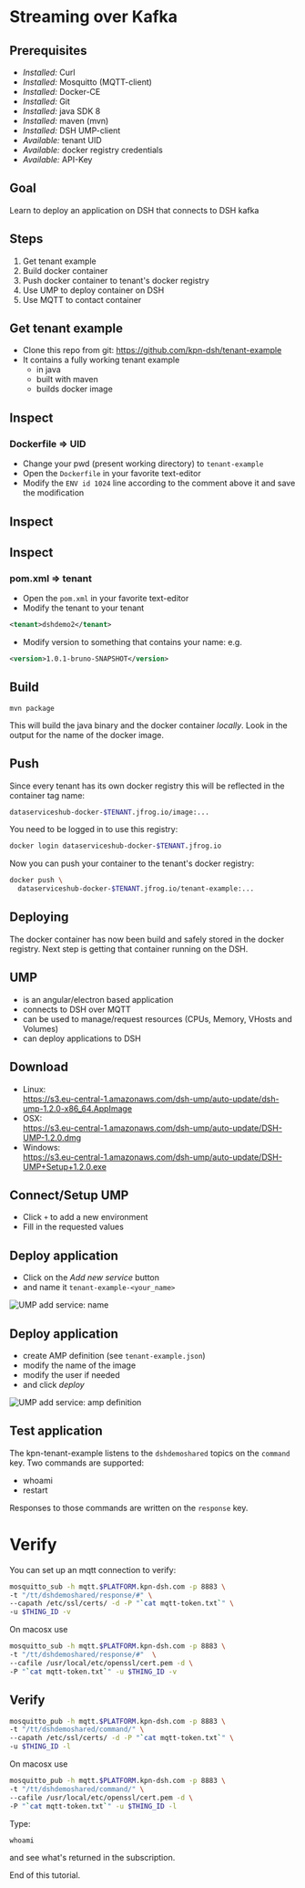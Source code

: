 <!-- .slide: data-background="./images/below.jpg" --> 
# Streaming over Kafka

<!--s-->
<!-- .slide: data-background="./images/fish.jpg" --> 
## Prerequisites
- _Installed:_ Curl
- _Installed:_ Mosquitto (MQTT-client)
- _Installed:_ Docker-CE
- _Installed:_ Git
- _Installed:_ java SDK 8
- _Installed:_ maven (mvn) 
- _Installed:_ DSH UMP-client
- _Available:_ tenant UID
- _Available:_ docker registry credentials
- _Available:_ API-Key

<!--s-->
<!-- .slide: data-background="./images/star.jpg" --> 
## Goal 

Learn to deploy an application on DSH that connects to DSH kafka

<!--s-->
<!-- .slide: data-background="./images/star.jpg" --> 
## Steps

1. Get tenant example
2. Build docker container
3. Push docker container to tenant's docker registry
4. Use UMP to deploy container on DSH
5. Use MQTT to contact container

<!--s-->
<!-- .slide: data-background="./images/jelly.jpg" --> 
## Get tenant example
- Clone this repo from git: https://github.com/kpn-dsh/tenant-example
- It contains a fully working tenant example
  - in java
  - built with maven
  - builds docker image

<!--s-->
<!-- .slide: data-background="./images/jelly.jpg" --> 
## Inspect
### Dockerfile => UID

- Change your pwd (present working directory) to `tenant-example`
- Open the `Dockerfile` in your favorite text-editor
- Modify the `ENV id 1024` line according to the comment above it and save the
  modification

<!--s-->
<!-- .slide: data-background="./images/jelly.jpg" --> 
## Inspect
## Inspect
### pom.xml => tenant 
- Open the `pom.xml` in your favorite text-editor
- Modify the tenant to your tenant
```xml
<tenant>dshdemo2</tenant>
```
- Modify version to something that contains your name: e.g.
```xml
<version>1.0.1-bruno-SNAPSHOT</version> 
```

<!--s-->
<!-- .slide: data-background="./images/jelly2.jpg" --> 
## Build
```
mvn package
```
This will build the java binary and the docker container _locally_. Look in the
output for the name of the docker image.

<!--s-->
<!-- .slide: data-background="./images/jelly2.jpg" --> 
## Push
Since every tenant has its own docker registry this will be reflected in the
container tag name:
```bash
dataserviceshub-docker-$TENANT.jfrog.io/image:...
```
You need to be logged in to use this registry:
```bash
docker login dataserviceshub-docker-$TENANT.jfrog.io
```
Now you can push your container to the tenant's docker registry:

```bash
docker push \
  dataserviceshub-docker-$TENANT.jfrog.io/tenant-example:...
```

<!--s-->
<!-- .slide: data-background="./images/jelly2.jpg" --> 
## Deploying
The docker container has now been build and safely stored in the docker
registry. Next step is getting that container running on the DSH.
<!--s-->
<!-- .slide: data-background="./images/jelly3.jpg" --> 
## UMP
- is an angular/electron based application 
- connects to DSH over MQTT
- can be used to manage/request resources (CPUs, Memory, VHosts and Volumes)
- can deploy applications to DSH
<!--s-->
<!-- .slide: data-background="./images/jelly3.jpg" --> 
## Download
- Linux:<br>https://s3.eu-central-1.amazonaws.com/dsh-ump/auto-update/dsh-ump-1.2.0-x86_64.AppImage
- OSX:<br>https://s3.eu-central-1.amazonaws.com/dsh-ump/auto-update/DSH-UMP-1.2.0.dmg
- Windows:<br>https://s3.eu-central-1.amazonaws.com/dsh-ump/auto-update/DSH-UMP+Setup+1.2.0.exe

<!--s-->
<!-- .slide: data-background="./images/jelly3.jpg" --> 
## Connect/Setup UMP

- Click `+` to add a new environment
- Fill in the requested values

<!--s-->
<!-- .slide: data-background="./images/jelly4.jpg" --> 
## Deploy application
- Click on the _Add new service_ button 
- and name it `tenant-example-<your_name>`
<!--s-->
<!-- .slide: data-background="./images/jelly4.jpg" --> 
![UMP add service: name](images/UMP-dshdemo-add-service1.png)
<!--s-->
<!-- .slide: data-background="./images/jelly4.jpg" --> 
## Deploy application
- create AMP definition (see `tenant-example.json`)
- modify the name of the image
- modify the user if needed
- and click _deploy_
<!--s-->
<!-- .slide: data-background="./images/jelly4.jpg" --> 
![UMP add service: amp definition](images/UMP-dshdemo-add-service2.png)
<!--s-->
<!-- .slide: data-background="./images/jelly4.jpg" --> 
## Test application
The kpn-tenant-example listens to the `dshdemoshared` topics on the `command` key.
Two commands are supported:
- whoami
- restart

Responses to those commands are written on the `response` key.
<!--s-->
<!-- .slide: data-background="./images/jelly5.jpg" --> 
# Verify
You can set up an mqtt connection to verify:
```bash
mosquitto_sub -h mqtt.$PLATFORM.kpn-dsh.com -p 8883 \
-t "/tt/dshdemoshared/response/#" \
--capath /etc/ssl/certs/ -d -P "`cat mqtt-token.txt`" \
-u $THING_ID -v
```
On macosx use
```bash
mosquitto_sub -h mqtt.$PLATFORM.kpn-dsh.com -p 8883 \
-t "/tt/dshdemoshared/response/#"  \
--cafile /usr/local/etc/openssl/cert.pem -d \ 
-P "`cat mqtt-token.txt`" -u $THING_ID -v
```

<!--s-->
<!-- .slide: data-background="./images/jelly5.jpg" --> 
## Verify
```bash
mosquitto_pub -h mqtt.$PLATFORM.kpn-dsh.com -p 8883 \
-t "/tt/dshdemoshared/command/" \
--capath /etc/ssl/certs/ -d -P "`cat mqtt-token.txt`" \
-u $THING_ID -l
```
On macosx use

```bash
mosquitto_pub -h mqtt.$PLATFORM.kpn-dsh.com -p 8883 \
-t "/tt/dshdemoshared/command/" \
--cafile /usr/local/etc/openssl/cert.pem -d \
-P "`cat mqtt-token.txt`" -u $THING_ID -l
```

Type:
```
whoami 
```
and see what's returned in the subscription.
<!--s-->
<!-- .slide: data-background="./images/below.jpg" --> 
End of this tutorial.
